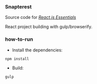 ### Snapterest

Source code for [*React.js Essentials*](https://github.com/fedosejev/react-essentials)

React project building with gulp/browserify.

### how-to-run

+ Install the dependencies:
```
npm install
```
+ Build:
```
gulp
```